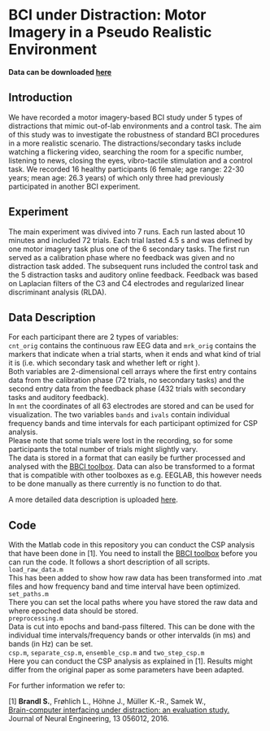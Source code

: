 # BCI under Distraction: Motor Imagery in a Pseudo Realistic Environment  

__Data can be downloaded [here]()__  

## Introduction
We have recorded a motor imagery-based BCI study under 5 types of distractions that mimic out-of-lab environments and a control task. The aim of this study was to investigate the robustness of standard BCI procedures in a more realistic scenario. The distractions/secondary tasks include watching a flickering video, searching the room for a specific number, listening to news, closing the eyes, vibro-tactile stimulation and a control task. We recorded 16 healthy participants (6 female; age range: 22-30 years; mean age: 26.3 years) of which only three had previously participated in another BCI experiment.

## Experiment
The main experiment was divived into 7 runs. Each run lasted about 10 minutes and included 72 trials. Each trial lasted 4.5 s and was defined by one motor imagery task plus one of the 6 secondary tasks. The first run served as a calibration phase where no feedback was given and no distraction task added. The subsequent runs included the control task and the 5 distraction tasks and auditory online feedback. Feedback was based on Laplacian filters of the C3 and C4 electrodes and regularized linear discriminant analysis (RLDA). 

## Data Description
For each participant there are 2 types of variables:  
``cnt_orig`` contains the continuous raw EEG data and ``mrk_orig`` contains the markers that indicate when a trial starts, when it ends and what kind of trial it is (i.e. which secondary task and whether left or right ).  
Both variables are 2-dimensional cell arrays where the first entry contains data from the calibration phase (72 trials, no secondary tasks) and the second entry data from the feedback phase (432 trials with secondary tasks and auditory feedback).  
In ``mnt`` the coordinates of all 63 electrodes are stored and can be used for visualization. The two variables ``bands`` and ``ivals`` contain individual frequency bands and time intervals for each participant optimized for CSP analysis.  
Please note that some trials were lost in the recording, so for some participants the total number of trials might slightly vary.  
The data is stored in a format that can easily be further processed and analysed with the [BBCI toolbox](https://github.com/bbci/bbci_public). Data can also be transformed to a format that is compatible with other toolboxes as e.g. EEGLAB, this however needs to be done manually as there currently is no function to do that.

A more detailed data description is uploaded [here]().

## Code
With the Matlab code in this repository you can conduct the CSP analysis that have been done in [1]. You need to install the [BBCI toolbox](https://github.com/bbci/bbci_public) before you can run the code. It follows a short description of all scripts.  
``load_raw_data.m``  
This has been added to show how raw data has been transformed into .mat files and how frequency band and time interval have been optimized.  
``set_paths.m``  
There you can set the local paths where you have stored the raw data and where epoched data should be stored.  
``preprocessing.m``  
Data is cut into epochs and band-pass filtered. This can be done with the individual time intervals/frequency bands or other intervalds (in ms) and bands (in Hz) can be set.  
``csp.m``, ``separate_csp.m``, ``ensemble_csp.m`` and ``two_step_csp.m``  
Here you can conduct the CSP analysis as explained in [1]. Results might differ from the original paper as some parameters have been adapted.




For further information we refer to:  

[1]
__Brandl S.__, Frøhlich L., Höhne J., Müller K.-R., Samek W.,  
[Brain-computer interfacing under distraction: an evaluation study.](https://iopscience.iop.org/article/10.1088/1741-2560/13/5/056012/meta)  
Journal of Neural Engineering, 13 056012, 2016.